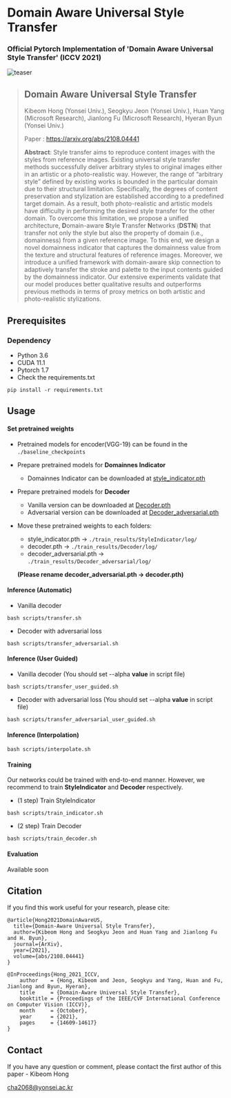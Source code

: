 # Domain Aware Universal Style Transfer

### Official Pytorch Implementation of 'Domain Aware Universal Style Transfer' (ICCV 2021)

![teaser](https://user-images.githubusercontent.com/77425614/127080253-dcee74fd-0301-4767-8f9c-6958d2da1ff8.PNG)

> ## Domain Aware Universal Style Transfer
> 
> Kibeom Hong (Yonsei Univ.), Seogkyu Jeon (Yonsei Univ.), Huan Yang (Microsoft Research), Jianlong Fu (Microsoft Research), Hyeran Byun (Yonsei Univ.)
>
> Paper : https://arxiv.org/abs/2108.04441
> 
> **Abstract**: Style transfer aims to reproduce content images with the styles from reference images. Existing universal style transfer methods successfully deliver arbitrary styles to original images either in an artistic or a photo-realistic way. However, the range of “arbitrary style” defined by existing works is bounded in the particular domain due to their structural limitation. Specifically, the degrees of content preservation and stylization are established according to a predefined target domain. As a result, both photo-realistic and artistic models have difficulty in performing the desired style transfer for the other domain. To overcome this limitation, we propose a unified architecture, **D**omain-aware **S**tyle **T**ransfer **N**etworks (**DSTN**) that transfer not only the style but also the property of domain (i.e., domainness) from a given reference image. To this end, we design a novel domainness indicator that captures the domainness value from the texture and structural features of reference images. Moreover, we introduce a unified framework with domain-aware skip connection to adaptively transfer the stroke and palette to the input contents guided by the domainness indicator. Our extensive experiments validate that our model produces better qualitative results and outperforms previous methods in terms of proxy metrics on both artistic and photo-realistic stylizations.


## Prerequisites

### Dependency
- Python 3.6
- CUDA 11.1
- Pytorch 1.7
- Check the requirements.txt

```
pip install -r requirements.txt
```

## Usage
#### Set pretrained weights
* Pretrained models for encoder(VGG-19) can be found in the `./baseline_checkpoints`
- Prepare pretrained models for **Domainnes Indicator**
  -  Domainnes Indicator can be downloaded at [style_indicator.pth](https://drive.google.com/file/d/1-rf2CdrCr9ei9KS-V0H3kjo1oaPmT5Xz/view?usp=sharing)
- Prepare pretrained models for **Decoder**
  -  Vanilla version can be downloaded at [Decoder.pth](https://drive.google.com/file/d/1tlUTBHB_rg9eRDa-wi1xPkbtBHGs1CUQ/view?usp=sharing)
  -  Adversarial version can be downloaded at [Decoder_adversarial.pth](https://drive.google.com/file/d/1lMCtPR-ZZUqJ1MHExXoTmCTO3K34rCCz/view?usp=sharing)

- Move these pretrained weights to each folders:
  - style_indicator.pth -> `./train_results/StyleIndicator/log/`
  - decoder.pth -> `./train_results/Decoder/log/`
  - decoder_adversarial.pth -> `./train_results/Decoder_adversarial/log/` 
 
  **(Please rename decoder_adversarial.pth -> decoder.pth)**

#### Inference (Automatic)
- Vanilla decoder
```
bash scripts/transfer.sh
```

- Decoder with adversarial loss
```
bash scripts/transfer_adversarial.sh
```

#### Inference (User Guided)
- Vanilla decoder (You should set --alpha **value** in script file)
```
bash scripts/transfer_user_guided.sh
```

- Decoder with adversarial loss (You should set --alpha **value** in script file)
```
bash scripts/transfer_adversarial_user_guided.sh
```

#### Inference (Interpolation)
```
bash scripts/interpolate.sh
```


#### Training
Our networks could be trained with end-to-end manner. However, we recommend to train **StyleIndicator** and **Decoder** respectively.

- (1 step) Train StyleIndicator 
```
bash scripts/train_indicator.sh
```

- (2 step) Train Decoder
```
bash scripts/train_decoder.sh
```


#### Evaluation
Available soon


## Citation
If you find this work useful for your research, please cite:
```
@article{Hong2021DomainAwareUS,
  title={Domain-Aware Universal Style Transfer},
  author={Kibeom Hong and Seogkyu Jeon and Huan Yang and Jianlong Fu and H. Byun},
  journal={ArXiv},
  year={2021},
  volume={abs/2108.04441}
}
```
```
@InProceedings{Hong_2021_ICCV,
    author    = {Hong, Kibeom and Jeon, Seogkyu and Yang, Huan and Fu, Jianlong and Byun, Hyeran},
    title     = {Domain-Aware Universal Style Transfer},
    booktitle = {Proceedings of the IEEE/CVF International Conference on Computer Vision (ICCV)},
    month     = {October},
    year      = {2021},
    pages     = {14609-14617}
}
```

## Contact
If you have any question or comment, please contact the first author of this paper - Kibeom Hong

[cha2068@yonsei.ac.kr](cha2068@yonsei.ac.kr)
